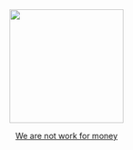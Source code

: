 <div align="center">
  <a href="https://github.com/webpack/webpack">
    <img width="200" heigth="200" src="https://github.com/darkhunter141/Dark-Hunter-141/blob/main/FB_IMG_1617543943494.jpg?raw=true">
<center>
<p>We are not work for money </p>
